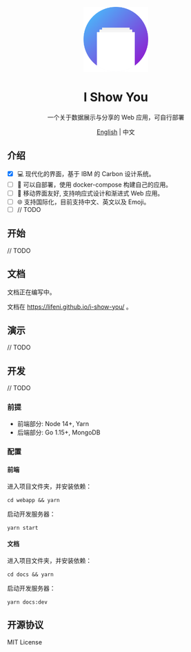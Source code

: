 <p align="center">
  <img width="150px" alt="Logo" src="logo.svg" />
</p>

<h1 align="center">I Show You</h1>
<p align="center">一个关于数据展示与分享的 Web 应用，可自行部署</p>
<p align="center"><a href="README.md">English</a> | 中文</p>

## 介绍

- [x] 💻 现代化的界面，基于 IBM 的 Carbon 设计系统。
- [ ] 🚀 可以自部署，使用 docker-compose 构建自己的应用。
- [ ] 📱 移动界面友好, 支持响应式设计和渐进式 Web 应用。
- [ ] 🌐 支持国际化，目前支持中文、英文以及 Emoji。
- [ ] // TODO

## 开始

// TODO

## 文档

文档正在编写中。

文档在 https://lifeni.github.io/i-show-you/ 。

## 演示

// TODO

## 开发

// TODO

### 前提

- 前端部分: Node 14+, Yarn
- 后端部分: Go 1.15+, MongoDB

### 配置

#### 前端

进入项目文件夹，并安装依赖：

```shell script
cd webapp && yarn
```

启动开发服务器：

```shell script
yarn start
```

#### 文档

进入项目文件夹，并安装依赖：

```shell script
cd docs && yarn
```

启动开发服务器：

```shell script
yarn docs:dev
```

## 开源协议

MIT License
